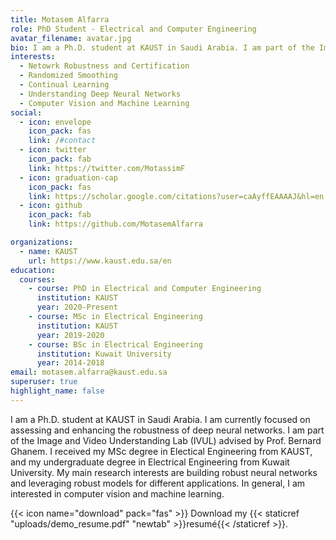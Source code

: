 ```yaml
---
title: Motasem Alfarra
role: PhD Student - Electrical and Computer Engineering
avatar_filename: avatar.jpg
bio: I am a Ph.D. student at KAUST in Saudi Arabia. I am part of the Image and Video Understanding Lab (IVUL) advised by Prof. Bernard Ghanem. I obtained my M.Sc degree in Electical Engineering from KAUST, and my undergraduate degree in Electrical Engineering from Kuwait University. I am interested in building robust neural networks and leveraging robust models for different applications.
interests:
  - Netowrk Robustness and Certification
  - Randomized Smoothing
  - Continual Learning
  - Understanding Deep Neural Networks
  - Computer Vision and Machine Learning
social:
  - icon: envelope
    icon_pack: fas
    link: /#contact
  - icon: twitter
    icon_pack: fab
    link: https://twitter.com/MotassimF
  - icon: graduation-cap
    icon_pack: fas
    link: https://scholar.google.com/citations?user=caAyffEAAAAJ&hl=en
  - icon: github
    icon_pack: fab
    link: https://github.com/MotasemAlfarra

organizations:
  - name: KAUST
    url: https://www.kaust.edu.sa/en
education:
  courses:
    - course: PhD in Electrical and Computer Engineering
      institution: KAUST
      year: 2020-Present
    - course: MSc in Electrical Engineering
      institution: KAUST
      year: 2019-2020
    - course: BSc in Electrical Engineering
      institution: Kuwait University
      year: 2014-2018
email: motasem.alfarra@kaust.edu.sa
superuser: true
highlight_name: false
---
```

I am a Ph.D. student at KAUST in Saudi Arabia. I am currently focused on assessing and enhancing the robustness of deep neural networks. I am part of the Image and Video Understanding Lab (IVUL) advised by Prof. Bernard Ghanem. I received my MSc degree in Electical Engineering from KAUST, and my undergraduate degree in Electrical Engineering from Kuwait University. My main research interests are building robust neural networks and leveraging robust models for different applications. In general, I am interested in computer vision and machine learning.


{{< icon name="download" pack="fas" >}} Download my {{< staticref "uploads/demo_resume.pdf" "newtab" >}}resumé{{< /staticref >}}.

